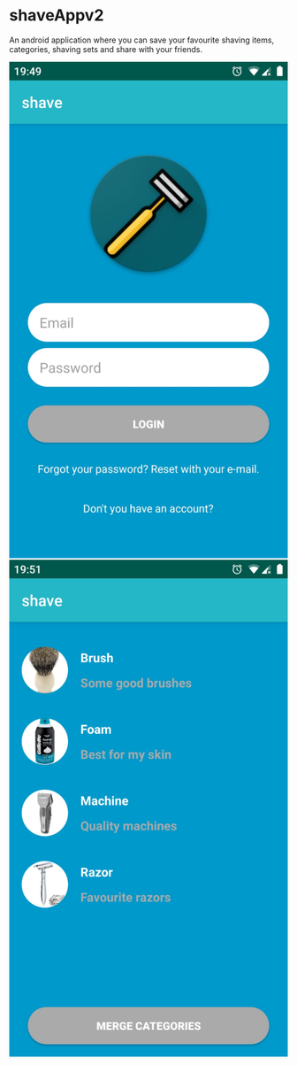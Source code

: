 # shaveAppv2

An android application where you can save your favourite shaving items, categories, shaving sets and share with your friends. 

![](453ac386-1ea7-40a7-a571-d2f1933d2f2b.jpg)
![](a5f3ec88-7794-4e35-80f4-79deed72a12c.jpg)
